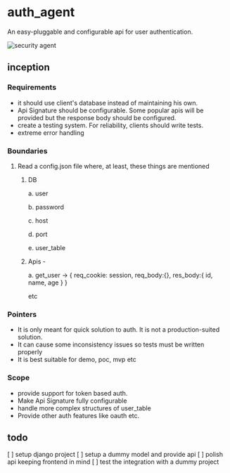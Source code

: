 # auth_agent
An easy-pluggable and configurable api for user authentication. 

![security agent](https://img-aws.ehowcdn.com/340x221p/photos.demandstudios.com/getty/article/110/25/86512177.jpg)



## inception

### Requirements
- it should use client's database instead of maintaining his own. 
- Api Signature should be configurable. Some popular apis will be provided but the response body should be configured.
- create a testing system. For reliability, clients should write tests.
- extreme error handling


### Boundaries
1. Read a config.json file where, at least, these things are mentioned
   
    1. DB
       
        a. user
        
        b. password
        
        c. host
       
        d. port
       
        e. user_table
       
    2. Apis - 
       
        a. get_user -> {
                req_cookie: session,
                req_body:{},
                res_body:{
                    id,
                    name,
                    age
                }
            }
       
        etc
        

### Pointers
- It is only meant for quick solution to auth. It is not a production-suited solution.
- It can cause some inconsistency issues so tests must be written properly
- It is best suitable for demo, poc, mvp etc

### Scope

- provide support for token based auth.
- Make Api Signature fully configurable
- handle more complex structures of user_table
- Provide other auth features like oauth etc.



## todo

[ ] setup django project
[ ] setup a dummy model and provide api 
[ ] polish api keeping frontend in mind
[ ] test the integration with a dummy project
